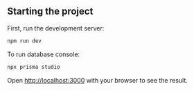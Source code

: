 
## Starting the project

First, run the development server:

```bash
npm run dev
```
To run database console:
```bash
npx prisma studio
```

Open [http://localhost:3000](http://localhost:3000) with your browser to see the result.


